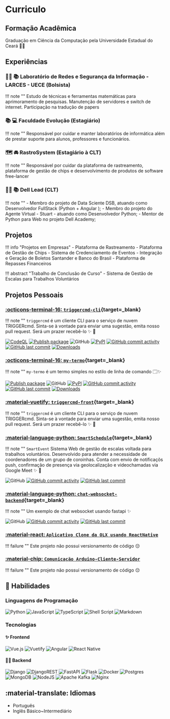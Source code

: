# Curriculo

## Formação Acadêmica

Graduação em Ciência da Computação pela Universidade Estadual do Ceará 🧑‍🎓

## Experiências


### 🧑‍🎓 📚 Laboratório de Redes e Segurança da Informação - LARCES - UECE (Bolsista)
!!! note ""
    Estudo de técnicas e ferramentas matemáticas para aprimoramento de pesquisas. Manutenção de servidores e switch de internet. Participação na tradução de papers

### 📚 💻 Faculdade Evolução (Estagiário)
!!! note ""
    Responsável por cuidar e manter laboratórios de informática além de prestar suporte para alunos, professores e funcionários.

### 🗺️ 🚘 RastroSystem (Estagiário à CLT)
!!! note ""
    Responsável por cuidar da plataforma de rastreamento, plataforma de gestão de chips e desenvolvimento de produtos de software free-lancer

### 🧑‍🎓 📚 Dell Lead (CLT)
!!! note ""
    - Membro do projeto de Data Sciente DSB, atuando como Desenvolvedor FullStack (Python + Angular );
    - Membro do projeto do Agente Virtual - Stuart - atuando como Desenvolvedor Python; 
    - Mentor de Python para Web no projeto Dell Academy;


## Projetos

!!! info "Projetos em Empresas"
    - Plataforma de Rastreamento
    - Plataforma de Gestão de Chips
    - Sistema de Credenciamento de Eventos
    - Integração e Geração de Boletos Santander e Banco do Brasil
    - Plataforma de Repasses Financeiros

!!! abstract "Trabalho de Conclusão de Curso"
    - Sistema de Gestão de Escalas para Trabalhos Voluntários

<!-- !!! tip "Projetos Pessoais"
    - Comunicação Arduino-Cliente-Servidor
    - Chat Websocket usando Fastapi -->

## Projetos Pessoais

### [:octicons-terminal-16: `triggercmd-cli`](https://pypi.org/project/triggercmd/){target=_blank}
!!! note ""
    `triggercmd` é um cliente CLI para o serviço de nuvem TRIGGERcmd. Sinta-se à vontade para enviar uma sugestão, emita nosso pull request. Será um prazer recebê-lo ✨ 🚀

[![CodeQL](https://github.com/GussSoares/triggercmd-cli/actions/workflows/codeql-analysis.yml/badge.svg?branch=main)](https://github.com/GussSoares/triggercmd-cli/actions/workflows/codeql-analysis.yml)
[![Publish package](https://github.com/GussSoares/triggercmd-cli/actions/workflows/publish-package-on-release.yaml/badge.svg)](https://github.com/GussSoares/triggercmd-cli/actions/workflows/publish-package-on-release.yaml)
![GitHub](https://img.shields.io/github/license/GussSoares/triggercmd-cli.svg)
[![PyPI](https://img.shields.io/pypi/v/triggercmd.svg)](http://pypi.org/project/triggercmd/)
[![GitHub commit activity](https://img.shields.io/github/commit-activity/w/GussSoares/triggercmd-cli.svg)](https://github.com/GussSoares/triggercmd/pulse)
[![GitHub last commit](https://img.shields.io/github/last-commit/GussSoares/triggercmd-cli.svg)](https://github.com/GussSoares/triggercmd-cli/commit/main)
[![Downloads](https://pepy.tech/badge/triggercmd)](https://pepy.tech/project/triggercmd)


### [:octicons-terminal-16: `my-termo`](https://pypi.org/project/my-termo/){target=_blank}
!!! note ""
    `my-termo` é um termo simples no estilo de linha de comando 🗔✨

[![Publish package](https://github.com/GussSoares/my-termo/actions/workflows/publish-package-on-release.yaml/badge.svg)](https://github.com/GussSoares/my-termo/actions/workflows/publish-package-on-release.yaml)
![GitHub](https://img.shields.io/github/license/GussSoares/my-termo.svg)
[![PyPI](https://img.shields.io/pypi/v/my-termo.svg)](http://pypi.org/project/my-termo/)
[![GitHub commit activity](https://img.shields.io/github/commit-activity/w/GussSoares/my-termo.svg)](https://github.com/GussSoares/my-termo/pulse)
[![GitHub last commit](https://img.shields.io/github/last-commit/GussSoares/my-termo.svg)](https://github.com/GussSoares/my-termo/commit/main)
[![Downloads](https://pepy.tech/badge/my-termo)](https://pepy.tech/project/my-termo)

### [:material-vuetify: `triggercmd-front`](https://github.com/GussSoares/triggercmd-front){target=_blank}
!!! note ""
    `triggercmd` é um cliente CLI para o serviço de nuvem TRIGGERcmd. Sinta-se à vontade para enviar uma sugestão, emita nosso pull request. Será um prazer recebê-lo ✨ 🚀


### [:material-language-python: `SmartSchedule`](https://github.com/GussSoares/SmartSchedule){target=_blank}
!!! note ""
    `SmartEvent` Sistema Web de gestão de escalas voltada para trabalhos voluntários. Desenvolvido para atender a necessidade de coordenadores de um grupo de coroinhas. Conta com envio de notificaçõs push, confirmação de presença via geolocalização e videochamadas via Google Meet ✨ 🚀

![GitHub](https://img.shields.io/github/license/GussSoares/SmartEvent.svg)
[![GitHub commit activity](https://img.shields.io/github/commit-activity/w/GussSoares/SmartEvent.svg)](https://github.com/GussSoares/SmartEvent/pulse)
[![GitHub last commit](https://img.shields.io/github/last-commit/GussSoares/SmartEvent.svg)](https://github.com/GussSoares/SmartEvent/commit/main)


### [:material-language-python: `chat-websocket-backend`](https://github.com/GussSoares/chat-websocket-backend){target=_blank}
!!! note ""
    Um exemplo de chat websocket usando fastapi ✨

![GitHub](https://img.shields.io/github/license/GussSoares/chat-websocket-backend.svg)
[![GitHub commit activity](https://img.shields.io/github/commit-activity/w/GussSoares/chat-websocket-backend.svg)](https://github.com/GussSoares/chat-websocket-backend/pulse)
[![GitHub last commit](https://img.shields.io/github/last-commit/GussSoares/chat-websocket-backend.svg)](https://github.com/GussSoares/chat-websocket-backend/commit/main)



### [:material-react: `Aplicativo Clone da OLX usando ReactNative`]()
!!! failure ""
    Este projeto não possui versionamento de código 😔


### [:material-chip: `Comunicação Arduino-Cliente-Servidor`]()
!!! failure ""
    Este projeto não possui versionamento de código 😔


## 🏅 Habilidades

### Linguagens de Programação

![Python](https://img.shields.io/badge/python-3670A0?style=for-the-badge&logo=python&logoColor=ffdd54)
![JavaScript](https://img.shields.io/badge/javascript-%23323330.svg?style=for-the-badge&logo=javascript&logoColor=%23F7DF1E)
![TypeScript](https://img.shields.io/badge/typescript-%23007ACC.svg?style=for-the-badge&logo=typescript&logoColor=white)
![Shell Script](https://img.shields.io/badge/shell_script-%23121011.svg?style=for-the-badge&logo=gnu-bash&logoColor=white)
![Markdown](https://img.shields.io/badge/markdown-%23000000.svg?style=for-the-badge&logo=markdown&logoColor=white)

### Tecnologias

#### ✨ Frontend
![Vue.js](https://img.shields.io/badge/vuejs-%2335495e.svg?style=for-the-badge&logo=vuedotjs&logoColor=%234FC08D)
![Vuetify](https://img.shields.io/badge/Vuetify-1867C0?style=for-the-badge&logo=vuetify&logoColor=AEDDFF)
![Angular](https://img.shields.io/badge/angular-%23DD0031.svg?style=for-the-badge&logo=angular&logoColor=white)
![React Native](https://img.shields.io/badge/react_native-%2320232a.svg?style=for-the-badge&logo=react&logoColor=%2361DAFB)

#### 👨‍💻 Backend

![Django](https://img.shields.io/badge/django-%23092E20.svg?style=for-the-badge&logo=django&logoColor=white)
![DjangoREST](https://img.shields.io/badge/DJANGO-REST-ff1709?style=for-the-badge&logo=django&logoColor=white&color=ff1709&labelColor=gray)
![FastAPI](https://img.shields.io/badge/FastAPI-005571?style=for-the-badge&logo=fastapi)
![Flask](https://img.shields.io/badge/flask-%23000.svg?style=for-the-badge&logo=flask&logoColor=white)
![Docker](https://img.shields.io/badge/docker-%230db7ed.svg?style=for-the-badge&logo=docker&logoColor=white)
![Postgres](https://img.shields.io/badge/postgres-%23316192.svg?style=for-the-badge&logo=postgresql&logoColor=white)
![MongoDB](https://img.shields.io/badge/MongoDB-%234ea94b.svg?style=for-the-badge&logo=mongodb&logoColor=white)
![NodeJS](https://img.shields.io/badge/node.js-6DA55F?style=for-the-badge&logo=node.js&logoColor=white)
![Apache Kafka](https://img.shields.io/badge/Apache%20Kafka-000?style=for-the-badge&logo=apachekafka)
![Nginx](https://img.shields.io/badge/nginx-%23009639.svg?style=for-the-badge&logo=nginx&logoColor=white)


## :material-translate: Idiomas 
- Português
- Inglês Básico~Intermediário